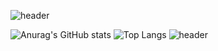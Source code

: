 ![header](https://capsule-render.vercel.app/api?type=waving&color=7C68C2&height=200&section=header&&fontSize=90)

![Anurag's GitHub stats](https://github-readme-stats.vercel.app/api?username=YUNJAYJAY&show_icons=true&title_color=404040&text_color=404040&border_color=404040&icon_color=404040&bg_color=7C68C2)
![Top Langs](https://github-readme-stats.vercel.app/api/top-langs/?username=YUNJAYJAY&layout=compact)
![header](https://capsule-render.vercel.app/api?type=waving&color=7C68C2&height=200&section=footer&&fontSize=90)
